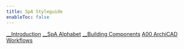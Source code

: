 ```yaml
---
title: SpA Styleguide
enableToc: false
---
```


[__Introduction](notes/1_Principles/__Introduction.md)
[__SpA Alphabet](notes/2_Alphabet/__SpA%20Alphabet.md)
[__Building Components](notes/3_Building%20Components/__Building%20Components.md)
[A00 ArchiCAD Workflows](notes/4_ArchiCAD/A00%20ArchiCAD%20Workflows.md)


